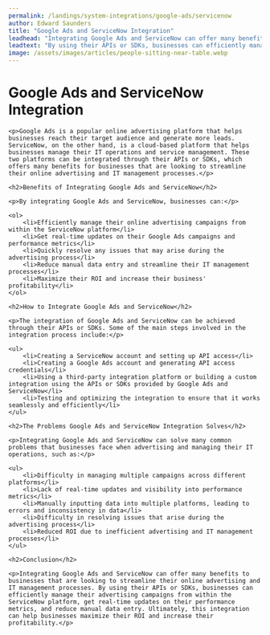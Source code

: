 ```yaml
---
permalink: /landings/system-integrations/google-ads/servicenow
author: Edward Saunders
title: "Google Ads and ServiceNow Integration"
leadhead: "Integrating Google Ads and ServiceNow can offer many benefits to businesses that are looking to streamline their online advertising and IT management processes"
leadtext: "By using their APIs or SDKs, businesses can efficiently manage their advertising campaigns from within the ServiceNow platform, get real-time updates on their performance metrics, and reduce manual data entry. Ultimately, this integration can help businesses maximize their ROI and increase their profitability."
image: /assets/images/articles/people-sitting-near-table.webp
---
```

<div class="arttext">
	<h1>Google Ads and ServiceNow Integration</h1>

	<p>Google Ads is a popular online advertising platform that helps businesses reach their target audience and generate more leads. ServiceNow, on the other hand, is a cloud-based platform that helps businesses manage their IT operations and service management. These two platforms can be integrated through their APIs or SDKs, which offers many benefits for businesses that are looking to streamline their online advertising and IT management processes.</p>

	<h2>Benefits of Integrating Google Ads and ServiceNow</h2>

	<p>By integrating Google Ads and ServiceNow, businesses can:</p>

	<ol>
		<li>Efficiently manage their online advertising campaigns from within the ServiceNow platform</li>
		<li>Get real-time updates on their Google Ads campaigns and performance metrics</li>
		<li>Quickly resolve any issues that may arise during the advertising process</li>
		<li>Reduce manual data entry and streamline their IT management processes</li>
		<li>Maximize their ROI and increase their business' profitability</li>
	</ol>

	<h2>How to Integrate Google Ads and ServiceNow</h2>

	<p>The integration of Google Ads and ServiceNow can be achieved through their APIs or SDKs. Some of the main steps involved in the integration process include:</p>

	<ul>
		<li>Creating a ServiceNow account and setting up API access</li>
		<li>Creating a Google Ads account and generating API access credentials</li>
		<li>Using a third-party integration platform or building a custom integration using the APIs or SDKs provided by Google Ads and ServiceNow</li>
		<li>Testing and optimizing the integration to ensure that it works seamlessly and efficiently</li>
	</ul>

	<h2>The Problems Google Ads and ServiceNow Integration Solves</h2>

	<p>Integrating Google Ads and ServiceNow can solve many common problems that businesses face when advertising and managing their IT operations, such as:</p>

	<ul>
		<li>Difficulty in managing multiple campaigns across different platforms</li>
		<li>Lack of real-time updates and visibility into performance metrics</li>
		<li>Manually inputting data into multiple platforms, leading to errors and inconsistency in data</li>
		<li>Difficulty in resolving issues that arise during the advertising process</li>
		<li>Reduced ROI due to inefficient advertising and IT management processes</li>
	</ul>

	<h2>Conclusion</h2>

	<p>Integrating Google Ads and ServiceNow can offer many benefits to businesses that are looking to streamline their online advertising and IT management processes. By using their APIs or SDKs, businesses can efficiently manage their advertising campaigns from within the ServiceNow platform, get real-time updates on their performance metrics, and reduce manual data entry. Ultimately, this integration can help businesses maximize their ROI and increase their profitability.</p>

</div>